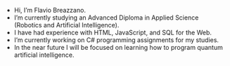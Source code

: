 - Hi, I’m Flavio Breazzano.
- I’m currently studying an Advanced Diploma in Applied Science (Robotics and Artificial Intelligence).
- I have had experience with HTML, JavaScript, and SQL for the Web.
- I’m currently working on C# programming assignments for my studies.
- In the near future I will be focused on learning how to program quantum artificial intelligence.
<!---
Flavio592/Flavio592 is a ✨ special ✨ repository because its `README.md` (this file) appears on your GitHub profile.
You can click the Preview link to take a look at your changes.
--->
